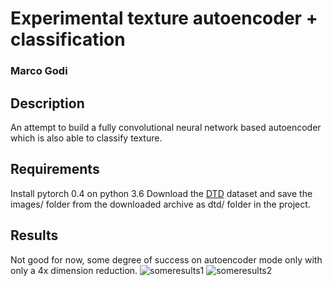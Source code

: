 # Experimental texture autoencoder + classification

### Marco Godi

## Description
An attempt to build a fully convolutional neural network based autoencoder which is also able to classify texture.


## Requirements
Install pytorch 0.4 on python 3.6
Download the [DTD](https://www.robots.ox.ac.uk/~vgg/data/dtd/) dataset and save the images/ folder from the downloaded archive as dtd/ folder in the project.

## Results
Not good for now, some degree of success on autoencoder mode only with only a 4x dimension reduction.
![someresults1](https://raw.githubusercontent.com/godimarcovr/texture_autoencoder/blob/master/figures/1.png)
![someresults2](https://raw.githubusercontent.com/godimarcovr/texture_autoencoder/blob/master/figures/2.png)


